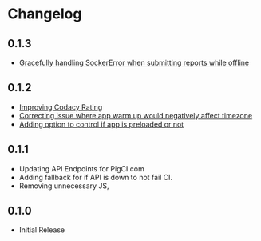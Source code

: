 # Changelog

## 0.1.3

* [Gracefully handling SockerError when submitting reports while offline](https://github.com/PigCI/pig-ci-rails/pull/7)

## 0.1.2

* [Improving Codacy Rating](https://github.com/PigCI/pig-ci-rails/pull/4)
* [Correcting issue where app warm up would negatively affect timezone](https://github.com/PigCI/pig-ci-rails/pull/5)
* [Adding option to control if app is preloaded or not](https://github.com/PigCI/pig-ci-rails/pull/3)

## 0.1.1

* Updating API Endpoints for PigCI.com
* Adding fallback for if API is down to not fail CI.
* Removing unnecessary JS,

## 0.1.0

* Initial Release
